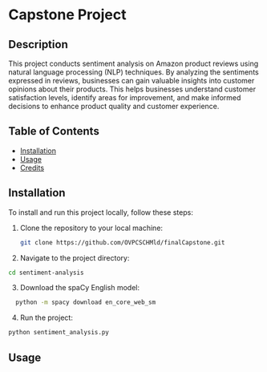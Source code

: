 # Capstone Project

## Description
This project conducts sentiment analysis on Amazon product reviews using natural language processing (NLP) techniques. By analyzing the sentiments expressed in reviews, businesses can gain valuable insights into customer opinions about their products. This helps businesses understand customer satisfaction levels, identify areas for improvement, and make informed decisions to enhance product quality and customer experience.

## Table of Contents
- [Installation](#installation)
- [Usage](#usage)
- [Credits](#credits)

## Installation
To install and run this project locally, follow these steps:
1. Clone the repository to your local machine:
    ```bash
    git clone https://github.com/OVPCSCHMld/finalCapstone.git
    
    ```

    
2. Navigate to the project directory:
 ```bash
cd sentiment-analysis
```
3. Download the spaCy English model:
 ```bash
   python -m spacy download en_core_web_sm
```
4. Run the project:
  ```bash
 python sentiment_analysis.py
 ```

## Usage
   





